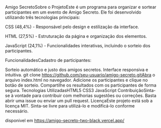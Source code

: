 Amigo SecretoSobre o ProjetoEste é um programa para organizar e sortear participantes em um evento de Amigo Secreto.
Ele foi desenvolvido utilizando três tecnologias principais:

CSS (48,4%) - Responsável pelo design e estilização da interface.

HTML (27,5%) - Estruturação da página e organização dos elementos.

JavaScript (24,1%) - Funcionalidades interativas, incluindo o sorteio dos participantes.

FuncionalidadesCadastro de participantes:

Sorteio automático e justo dos amigos secretos.
Interface responsiva e intuitiva.
git clone 
https://github.com/seu-usuario/amigo-secreto.gitAbra o arquivo index.html no navegador.
Adicione os participantes e clique no botão de sorteio.
Compartilhe os resultados com os participantes de forma segura.
Tecnologias UtilizadasHTML5
CSS3
JavaScript
ContribuiçãoSinta-se à vontade para contribuir com melhorias
sugestões ou correções. Basta abrir uma issue ou enviar um pull request.
LicençaEste projeto está sob a licença MIT. Sinta-se livre para utilizá-lo e modificá-lo conforme necessário.

disponivel em https://amigo-secreto-two-black.vercel.app/
